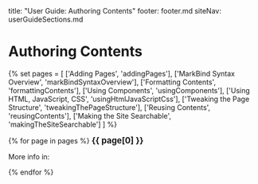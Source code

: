 <frontmatter>
  title: "User Guide: Authoring Contents"
  footer: footer.md
  siteNav: userGuideSections.md
</frontmatter>

<include src="../common/header.md" />

# Authoring Contents

{% set pages = [
  ['Adding Pages', 'addingPages'],
  ['MarkBind Syntax Overview', 'markBindSyntaxOverview'],
  ['Formatting Contents', 'formattingContents'],
  ['Using Components', 'usingComponents'],
  ['Using HTML, JavaScript, CSS', 'usingHtmlJavaScriptCss'],
  ['Tweaking the Page Structure', 'tweakingThePageStructure'],
  ['Reusing Contents', 'reusingContents'],
  ['Making the Site Searchable', 'makingTheSiteSearchable']
] %}

{% for page in pages %}
<big>**{{ page[0] }}**</big>

<blockquote>

<include src="{{ page[1] }}.md#overview" inline />
</blockquote>

<span class="indented">More info in: <include src="{{ page[1] }}.md#link" inline trim /></span>

{% endfor %}
